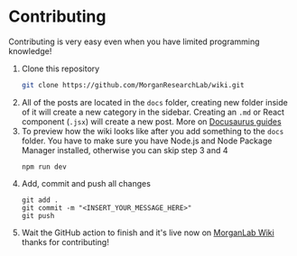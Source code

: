 # Contributing

Contributing is very easy even when you have limited programming knowledge!

1. Clone this repository
    ```bash
    git clone https://github.com/MorganResearchLab/wiki.git
    ```
1. All of the posts are located in the `docs` folder, creating new folder inside of it will create a new category in the sidebar. Creating an `.md` or React component (`.jsx`) will create a new post. More on [Docusaurus guides](https://docusaurus.io/docs/category/guides)
1. To preview how the wiki looks like after you add something to the `docs` folder. You have to make sure you have Node.js and Node Package Manager installed, otherwise you can skip step 3 and 4
    ```
    npm run dev
    ```
1. Add, commit and push all changes
    ```
    git add .
    git commit -m "<INSERT_YOUR_MESSAGE_HERE>"
    git push
    ```
1. Wait the GitHub action to finish and it's live now on [MorganLab Wiki](https://morganresearchlab.github.io/Wiki/) thanks for contributing!